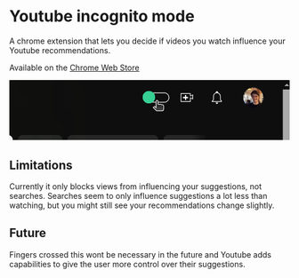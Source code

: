 # Youtube incognito mode

A chrome extension that lets you decide if videos you watch influence your Youtube recommendations.

Available on the [Chrome Web Store](https://chromewebstore.google.com/detail/youtube-incognito-mode/nolmnigomliekdkmellioaabncmlgfnj)

![](./media/demo.gif)

## Limitations

Currently it only blocks views from influencing your suggestions, not searches.
Searches seem to only influence suggestions a lot less than watching, but you might still see your recommendations change slightly.

## Future

Fingers crossed this wont be necessary in the future and Youtube adds capabilities to give the user more control over their suggestions.
